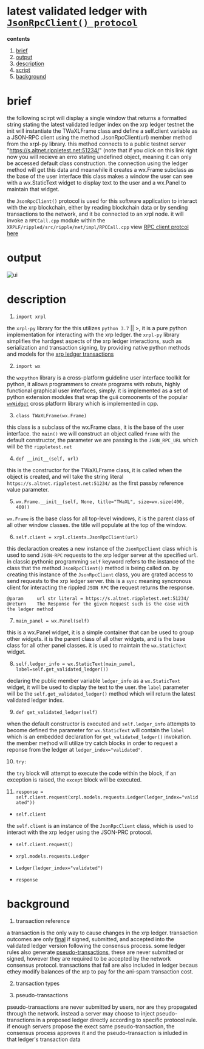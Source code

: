 # latest validated ledger with [`JsonRpcClient() protocol`](https://xrpl-py.readthedocs.io/en/stable/source/xrpl.clients.html#xrpl.clients.JsonRpcClient)  


**contents**

1.  [brief](#brief)
2.  [output](#output)
3.  [description](#description)
4.  [script](#script)
5.  [background](#background)

# brief

the following scirpt will display a single window that returns a formatted string stating the latest validated ledger index on the xrp ledger testnet the init will instantiate the TWaXLFrame class and define a self.client variable as a JSON-RPC client using the method .JsonRpcClient(url) member method from the xrpl-py library.  this method connects to a public testnet server "https://s.altnet.rippletest.net:51234/" (note that if you click on this link right now you will recieve an erro stating undefined object, meaning it can only be accessed default class construction.  the connection using the ledger method will get this data and meanwhile it creates a wx.Frame subclass as the base of the user interface this class makes a window the user can see with a wx.StaticText widget to display text to the user and a wx.Panel to maintain that widget.

the `JsonRpcClient()` protocol is used for this software application to interact with the xrp blockchain, either by reading blockchain data or by sending transactions to the network, and it be connected to an xrpl node. it will invoke a `RPCCall.cpp` module within the `XRPLF/rippled/src/ripple/net/impl/RPCCall.cpp` view [RPC client protcol here](https://github.com/XRPLF/rippled/blob/5834fbbc5d5f7354f2ba4e8426391f8ff112c744/src/ripple/net/impl/RPCCall.cpp)


# output

![ui](https://user-images.githubusercontent.com/65584733/218776766-78d3ae0f-cc0d-4757-9983-b7c0ec3d533d.png)


# description

1.  `import xrpl`

the `xrpl-py` library for the this utilizes `python 3.7` || >, it is a pure python implementation for interacting with the xrp ledger.  the `xrpl-py` library simplifies the hardgest aspects of the xrp ledger interactions, such as serialization and transaction signing, by providing native python methods and models for the [xrp ledger transactions](https://xrpl.org/transaction-formats.html)

2.  `import wx`

the `wxpython` library is a cross-platform guideline user interface toolkit for python, it allows programmers to create programs with robuts, highly functional graphical user interfaces, simply.  it is implemented as a set of python extension modules that wrap the guii comoonents of the popular [`wxWidget`](https://github.com/wxWidgets/wxWidgets) cross platform library which is implemented in cpp.

3.  `class TWaXLFrame(wx.Frame)`

this class is a subclass of the wx.Frame class, it is the base of the user interface.  the `main()` we will construct an object called `frame` with the default constructor, the parameter we are passing is the `JSON_RPC_URL` which will be the `rippletest.net`

4.  `def __init__(self, url)`

this is the constructor for the TWaXLFrame class, it is called when the object is created, and will take the string literal `https://s.altnet.rippletest.net:51234/` as the first passby reference value parameter.

5.  `wx.Frame.__init__(self, None, title="TWaXL", size=wx.size(400, 400))`

`wx.Frame` is the base class for all top-level windows, it is the parent class of all other window classes.  the title will populate at the top of the window.

6.  `self.client = xrpl.clients.JsonRpcClient(url)`

this declaraction creates a new instance of the `JsonRpcClient` class which is used to send `JSON-RPC` requests to the xrp ledger server at the specified `url`.  in classic pythonic programming `self` keyword refers to the instance of the class that the method `JsonRpcClient()` method is being called on.  by creating this instance of the `JsonRpcClient` class, you are grated access to send requests to the xrp ledger server.  this is a `sync` meaning syncronous client for interacting the rippled `JSON RPC` the request returns the response.

`@param     url str literal = https://s.altnet.rippletest.net:51234/`
`@return    The Response for the given Request such is the case with the ledger method`

7.  `main_panel = wx.Panel(self)`

this is a wx.Panel widget, it is a simple container that can be used to group other widgets.  it is the parent class of all other widgets, and is the base class for all other panel classes.  it is used to maintain the `wx.StaticText` widget.

8.  `self.ledger_info = wx.StaticText(main_panel, label=self.get_validated_ledger())`

declaring the public member variable `ledger_info` as a `wx.StaticText` widget, it will be used to display the text to the user.  the `label` parameter will be the `self.get_validated_ledger()` method which will return the latest validated ledger index. 

9.  `def get_validated_ledger(self)`

when the default constructor is executed and `self.ledger_info` attempts to become defined the parameter for `wx.StaticText` will contain the `label` which is an embedded declaration for `get_validated_ledger()` invokation.  the member method will utilize try catch blocks in order to request a reponse from the ledger at `ledger_index="validated"`.

10.  `try:`

the `try` block will attempt to execute the code within the block, if an exception is raised, the `except` block will be executed.

11.  `response = self.client.request(xrpl.models.requests.Ledger(ledger_index="validated"))`

-  `self.client`

the `self.client` is an instance of the `JsonRpcClient` class, which is used to interact with the xrp ledger using the JSON-PRC protocol.



-  `self.client.request()`

-  `xrpl.models.requests.Ledger`

-  `Ledger(ledger_index="validated")`

-  `response`


# background

1.  transaction reference

a transaction is the only way to cause changes in the xrp ledger.  transaction outcomes are only [final](https://xrpl.org/finality-of-results.html) if signed, submitted, and accepted into the validated ledger version following the consensus process.  some ledger rules also generate [pseudo-transactions](https://xrpl.org/pseudo-transaction-types.html), these are never submitted or signed, however they are required to be accepted by the network consensus protocol.  transactions that fail are also included in ledger becaus ethey modify balances of the xrp to pay for the ani-spam transaction cost.

2.  transaction types




2.  pseudo-transactions

pseudo-transactions are never submitted by users, nor are they propagated through the network.  instead a server may choose to inject pseudo-transctions in a proposed ledger directly according to specific protocol rule.  if enough servers propose the exect same pseudo-transaction, the consensus process approves it and the pseudo-transaction is inluded in that ledger's transaction data
